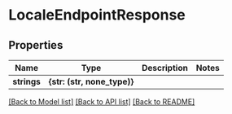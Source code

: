 # LocaleEndpointResponse


## Properties
Name | Type | Description | Notes
------------ | ------------- | ------------- | -------------
**strings** | **{str: (str, none_type)}** |  | 

[[Back to Model list]](../#documentation-for-models) [[Back to API list]](../#documentation-for-api-endpoints) [[Back to README]](../)


